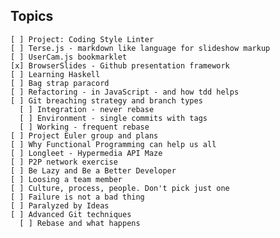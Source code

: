 ## Topics

    [ ] Project: Coding Style Linter
    [ ] Terse.js - markdown like language for slideshow markup
    [ ] UserCam.js bookmarklet
    [x] BrowserSlides - Github presentation framework
    [ ] Learning Haskell
    [ ] Bag strap paracord
    [ ] Refactoring - in JavaScript - and how tdd helps
    [ ] Git breaching strategy and branch types
      [ ] Integration - never rebase
      [ ] Environment - single commits with tags
      [ ] Working - frequent rebase
    [ ] Project Euler group and plans
    [ ] Why Functional Programming can help us all
    [ ] Longleet - Hypermedia API Maze
    [ ] P2P network exercise
    [ ] Be Lazy and Be a Better Developer
    [ ] Loosing a team member
    [ ] Culture, process, people. Don't pick just one
    [ ] Failure is not a bad thing
    [ ] Paralyzed by Ideas
    [ ] Advanced Git techniques
      [ ] Rebase and what happens
